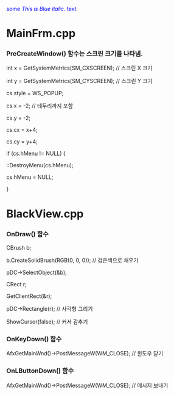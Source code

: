 <span style="color:blue">some *This is Blue italic.* text</span>

# MainFrm.cpp
### PreCreateWindow() 함수는 스크린 크기를 나타냄.

int x = GetSystemMetrics(SM_CXSCREEN);  // 스크린 X 크기

int y = GetSystemMetrics(SM_CYSCREEN);  // 스크린 Y 크기

cs.style = WS_POPUP; 

cs.x = -2; // 테두리까지 포함

cs.y = -2;

cs.cx = x+4;

cs.cy = y+4;

if (cs.hMenu != NULL) {

  ::DestroyMenu(cs.hMenu);
  
  cs.hMenu = NULL;
  
}


# BlackView.cpp

### OnDraw() 함수

CBrush b;

b.CreateSolidBrush(RGB(0, 0, 0)); // 검은색으로 채우기

pDC->SelectObject(&b);

CRect r;

GetClientRect(&r);

pDC->Rectangle(r);  // 사각형 그리기

ShowCursor(false);  // 커서 감추기


### OnKeyDown() 함수

  AfxGetMainWnd()->PostMessageW(WM_CLOSE); // 윈도우 닫기

### OnLButtonDown() 함수

  AfxGetMainWnd()->PostMessageW(WM_CLOSE); // 메시지 보내기
